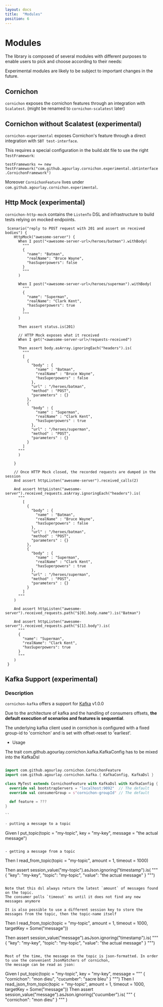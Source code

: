 ```yaml
---
layout: docs
title:  "Modules"
position: 6
---
```


# Modules

The library is composed of several modules with different purposes to enable users to pick and choose according to their needs:

Experimental modules are likely to be subject to important changes in the future.

## Cornichon

```cornichon``` exposes the cornichon features through an integration with ```Scalatest```. (might be renamed to ```cornichon-scalatest``` later)


## Cornichon without Scalatest (experimental)

```cornichon-experimental``` exposes Cornichon's feature through a direct integration with ```SBT test-interface```.

This requires a special configuration in the build.sbt file to use the right `TestFramework`:

`testFrameworks += new TestFramework("com.github.agourlay.cornichon.experimental.sbtinterface.CornichonFramework")`

Moreover `CornichonFeature` lives under `com.github.agourlay.cornichon.experimental`.


## Http Mock (experimental)

```cornichon-http-mock``` contains the ```ListenTo``` DSL and infrastructure to build tests relying on mocked endpoints.

```
 Scenario("reply to POST request with 201 and assert on received bodies") {
    HttpMock("awesome-server") {
      When I post("<awesome-server-url>/heroes/batman").withBody(
        """
        {
          "name": "Batman",
          "realName": "Bruce Wayne",
          "hasSuperpowers": false
        }
        """
      )

      When I post("<awesome-server-url>/heroes/superman").withBody(
        """
        {
          "name": "Superman",
          "realName": "Clark Kent",
          "hasSuperpowers": true
        }
        """
      )

      Then assert status.is(201)

      // HTTP Mock exposes what it received
      When I get("<awesome-server-url>/requests-received")

      Then assert body.asArray.ignoringEach("headers").is(
        """
        [
          {
            "body" : {
              "name" : "Batman",
              "realName" : "Bruce Wayne",
              "hasSuperpowers" : false
            },
            "url" : "/heroes/batman",
            "method" : "POST",
            "parameters" : {}
          },
          {
            "body" : {
              "name" : "Superman",
              "realName" : "Clark Kent",
              "hasSuperpowers" : true
            },
            "url" : "/heroes/superman",
            "method" : "POST",
            "parameters" : {}
          }
        ]
      """
      )

    }

    // Once HTTP Mock closed, the recorded requests are dumped in the session
    And assert httpListen("awesome-server").received_calls(2)

    And assert httpListen("awesome-server").received_requests.asArray.ignoringEach("headers").is(
      """
        [
          {
            "body" : {
              "name" : "Batman",
              "realName" : "Bruce Wayne",
              "hasSuperpowers" : false
            },
            "url" : "/heroes/batman",
            "method" : "POST",
            "parameters" : {}
          },
          {
            "body" : {
              "name" : "Superman",
              "realName" : "Clark Kent",
              "hasSuperpowers" : true
            },
            "url" : "/heroes/superman",
            "method" : "POST",
            "parameters" : {}
          }
        ]
      """
    )

    And assert httpListen("awesome-server").received_requests.path("$[0].body.name").is("Batman")

    And assert httpListen("awesome-server").received_requests.path("$[1].body").is(
      """
      {
        "name": "Superman",
        "realName": "Clark Kent",
        "hasSuperpowers": true
      }
      """
    )
 }
```


## Kafka Support (experimental)

### Description

```cornichon-kafka``` offers a support for [Kafka](https://kafka.apache.org) v1.0.0

Due to the architecture of kafka and the handling of consumers offsets, **the default execution of
scenarios and features is sequential**.

The underlying kafka client used in cornichon is configured with a fixed group-id to 'cornichon' and is set with offset-reset to 'earliest'.

- Usage

The trait com.github.agourlay.cornichon.kafka.KafkaConfig has to be mixed into the KafkaDsl

```scala

import com.github.agourlay.cornichon.CornichonFeature
import com.github.agourlay.cornichon.kafka.{ KafkaConfig, KafkaDsl }

class MyTest extends CornichonFeature with KafkaDsl with KafkaConfig { 
  override val bootstrapServers = "localhost:9092"  // The default
  override val consumerGroup = s"cornichon-groupId" // The default

  def feature = ???
}

``

- putting a message to a topic

```

Given I put_topic(topic = "my-topic", key = "my-key", message = "the actual message")

```

- getting a message from a topic

```

Then I read_from_topic(topic = "my-topic", amount = 1, timeout = 1000)

Then assert session_value("my-topic").asJson.ignoring("timestamp").is(
"""
    {
     "key": "my-key",
     "topic": "my-topic",
     "value": "the actual message"
    }
""")


```

Note that this dsl always return the latest `amount` of messages found on the topic.
The consumer polls `timeout` ms until it does not find any new messages anymore

It is also possible to use a different session key to store the messages from the topic, then the topic-name itself

```

Then I read_from_topic(topic = "my-topic", amount = 1, timeout = 1000, targetKey = Some("message"))

Then assert session_value("message").asJson.ignoring("timestamp").is(
"""
    {
     "key": "my-key",
     "topic": "my-topic",
     "value": "the actual message"
    }
""")


```

Most of the time, the message on the topic is json-formatted. In order to use the convenient JsonMatchers of cornichon,
the message can be read as json:

```
Given I put_topic(topic = "my-topic", key = "my-key", message =
"""
    {
       "cornichon": "mon dieu",
       "cucumber": "sacre bleu"
    }
""")
Then I read_json_from_topic(topic = "my-topic", amount = 1, timeout = 1000, targetKey = Some("message"))
Then assert session_value("message").asJson.ignoring("cucumber").is(
"""
   {
       "cornichon": "mon dieu"
   }
"""
)
```